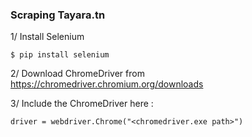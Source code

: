 
### Scraping Tayara.tn 
1/ Install Selenium
```
$ pip install selenium
```
2/ Download ChromeDriver from https://chromedriver.chromium.org/downloads

3/ Include the ChromeDriver here : 
```
driver = webdriver.Chrome("<chromedriver.exe path>")
```

